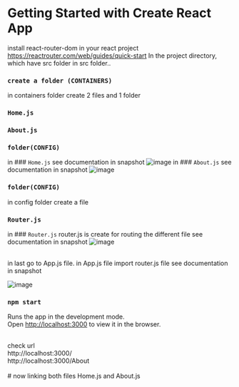 # Getting Started with Create React App 
install react-router-dom in your react project https://reactrouter.com/web/guides/quick-start
In the project directory, which have src folder 
in src folder..
### `create a folder (CONTAINERS)`
in containers folder create 2 files and 1 folder
### `Home.js`
### `About.js`
### `folder(CONFIG)`
in ### `Home.js`
see documentation in snapshot
![image](https://user-images.githubusercontent.com/74524557/103172918-cf87f000-4878-11eb-88eb-5ca775d94b2f.png)
in ### `About.js`
see documentation in snapshot
![image](https://user-images.githubusercontent.com/74524557/103172961-4e7d2880-4879-11eb-8857-eeb2c1f6748f.png)
### `folder(CONFIG)`
in config folder create a file
### `Router.js`
in ### `Router.js`
router.js is create for routing the different file
see documentation in snapshot
![image](https://user-images.githubusercontent.com/74524557/102094054-ad877a00-3e43-11eb-9f3e-9d20d9c5e0c0.png)

<br>
in last go to App.js file. in App.js file import router.js file see documentation in snapshot

![image](https://user-images.githubusercontent.com/74524557/102094569-4e763500-3e44-11eb-8e2b-f5f7a2fcc281.png)
### `npm start`
Runs the app in the development mode.\
Open [http://localhost:3000](http://localhost:3000) to view it in the browser.

<br>
check url <br> 
http://localhost:3000/
<br>
http://localhost:3000/About
<br>
<br>
# now linking both files Home.js and About.js
